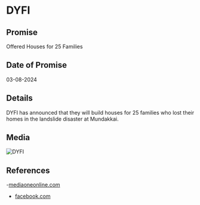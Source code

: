 # DYFI

## Promise

Offered Houses for 25 Families

## Date of Promise

03-08-2024

## Details

DYFI has announced that they will build houses for 25 families who lost their homes in the landslide disaster at Mundakkai.

## Media

![DYFI](https://web.archive.org/web/20240809080205if_/https://scontent.fcok4-1.fna.fbcdn.net/v/t39.30808-6/453746486_18120486505374500_4907312675752679755_n.jpg?stp=dst-jpg&_nc_cat=111&ccb=1-7&_nc_sid=127cfc&_nc_ohc=0ILWtOWJdQMQ7kNvgF4MaP7&_nc_ht=scontent.fcok4-1.fna&cb_e2o_trans=q&oh=00_AYBxdNOU4D4BMZw6NmifpSsgT5jgx0kZCOyAiPM8eSMbYA&oe=66BBAC2B)

## References

-[mediaoneonline.com](https://www.mediaoneonline.com/kerala/dyfi-will-be-built-25-houses-for-rehabilitation-in-mundakkai-landslides-262260)

- [facebook.com](https://www.facebook.com/dyfikeralastatecommittee/posts/pfbid02CCz9VMFo2xtau2Wm1LE8aZ27btZ8JY687hGmYoxzLEEcYesNdLJKpaQXKdyrwogzl)
